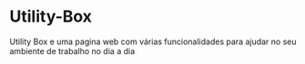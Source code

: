 # Utility-Box
Utility Box e uma pagina web com várias funcionalidades para ajudar no seu ambiente de trabalho no dia a dia
